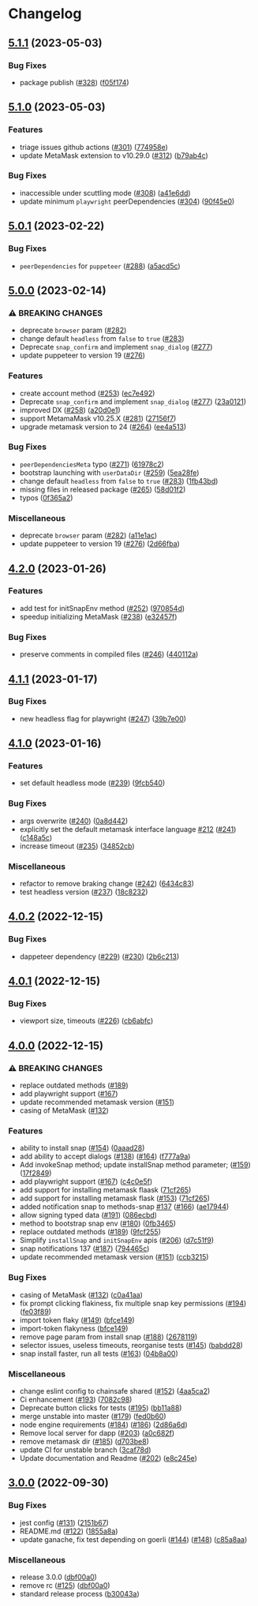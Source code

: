 # Changelog

## [5.1.1](https://github.com/ChainSafe/dappeteer/compare/v5.1.0...v5.1.1) (2023-05-03)


### Bug Fixes

* package publish ([#328](https://github.com/ChainSafe/dappeteer/issues/328)) ([f05f174](https://github.com/ChainSafe/dappeteer/commit/f05f1749e47db31ec05afe8cea01205f837555a3))

## [5.1.0](https://github.com/ChainSafe/dappeteer/compare/v5.1.0...v5.1.0) (2023-05-03)


### Features

* triage issues github actions ([#301](https://github.com/ChainSafe/dappeteer/issues/301)) ([774958e](https://github.com/ChainSafe/dappeteer/commit/774958ea7dc92b77175bcbb89c736fbc72025756))
* update MetaMask extension to v10.29.0 ([#312](https://github.com/ChainSafe/dappeteer/issues/312)) ([b79ab4c](https://github.com/ChainSafe/dappeteer/commit/b79ab4c74fab87747933d8f428624dcbffc3dd19))


### Bug Fixes

* inaccessible under scuttling mode ([#308](https://github.com/ChainSafe/dappeteer/issues/308)) ([a41e6dd](https://github.com/ChainSafe/dappeteer/commit/a41e6dd1c7be42273173a1dc1869819841f44c6d))
* update minimum `playwright` peerDependencies ([#304](https://github.com/ChainSafe/dappeteer/issues/304)) ([90f45e0](https://github.com/ChainSafe/dappeteer/commit/90f45e0921ca9544197d24aa469f186417802fd8))

## [5.0.1](https://github.com/ChainSafe/dappeteer/compare/v5.0.0...v5.0.1) (2023-02-22)


### Bug Fixes

* `peerDependencies` for `puppeteer` ([#288](https://github.com/ChainSafe/dappeteer/issues/288)) ([a5acd5c](https://github.com/ChainSafe/dappeteer/commit/a5acd5cfb8cd1b98bb93c50a102b3d3d00645bde))

## [5.0.0](https://github.com/ChainSafe/dappeteer/compare/v4.2.0...v5.0.0) (2023-02-14)


### ⚠ BREAKING CHANGES

* deprecate `browser` param ([#282](https://github.com/ChainSafe/dappeteer/issues/282))
* change default `headless` from `false` to `true` ([#283](https://github.com/ChainSafe/dappeteer/issues/283))
* Deprecate `snap_confirm` and implement `snap_dialog` ([#277](https://github.com/ChainSafe/dappeteer/issues/277))
* update puppeteer to version 19 ([#276](https://github.com/ChainSafe/dappeteer/issues/276))

### Features

* create account method ([#253](https://github.com/ChainSafe/dappeteer/issues/253)) ([ec7e492](https://github.com/ChainSafe/dappeteer/commit/ec7e4925ea53cee2b78d8709eacee0439bfc60ba))
* Deprecate `snap_confirm` and implement `snap_dialog` ([#277](https://github.com/ChainSafe/dappeteer/issues/277)) ([23a0121](https://github.com/ChainSafe/dappeteer/commit/23a0121143172a3789dcca7e651d5375c81695a3))
* improved DX ([#258](https://github.com/ChainSafe/dappeteer/issues/258)) ([a20d0e1](https://github.com/ChainSafe/dappeteer/commit/a20d0e15b56b74cdfc6c5e24aa4f522663f00f1f))
* support MetamaMask v10.25.X ([#281](https://github.com/ChainSafe/dappeteer/issues/281)) ([27156f7](https://github.com/ChainSafe/dappeteer/commit/27156f731e4f4ef170f03a3f50e984ab0a715a1c))
* upgrade metamask version to 24 ([#264](https://github.com/ChainSafe/dappeteer/issues/264)) ([ee4a513](https://github.com/ChainSafe/dappeteer/commit/ee4a5136250a4b64d8045233227b9926cb203e75))


### Bug Fixes

* `peerDependenciesMeta` typo ([#271](https://github.com/ChainSafe/dappeteer/issues/271)) ([61978c2](https://github.com/ChainSafe/dappeteer/commit/61978c2c4d2c76af3041fc6d1aec36e47f96b4df))
* bootstrap launching with `userDataDir` ([#259](https://github.com/ChainSafe/dappeteer/issues/259)) ([5ea28fe](https://github.com/ChainSafe/dappeteer/commit/5ea28fefc21e609b9f64d3303702b2ff42da025f))
* change default `headless` from `false` to `true` ([#283](https://github.com/ChainSafe/dappeteer/issues/283)) ([1fb43bd](https://github.com/ChainSafe/dappeteer/commit/1fb43bd14109d8c00bb9214f67811a5374192616))
* missing files in released package ([#265](https://github.com/ChainSafe/dappeteer/issues/265)) ([58d01f2](https://github.com/ChainSafe/dappeteer/commit/58d01f2869bbff1f3842a5295a44320144e3cbb5))
* typos ([0f365a2](https://github.com/ChainSafe/dappeteer/commit/0f365a29224db27de974d81a64f4e27ff55ca107))


### Miscellaneous

* deprecate `browser` param ([#282](https://github.com/ChainSafe/dappeteer/issues/282)) ([a11e1ac](https://github.com/ChainSafe/dappeteer/commit/a11e1ac9048ad3b2647e6ab341fe83f03cd5423e))
* update puppeteer to version 19 ([#276](https://github.com/ChainSafe/dappeteer/issues/276)) ([2d66fba](https://github.com/ChainSafe/dappeteer/commit/2d66fbaa1a17a39ceef82feed684ab70e278bd72))

## [4.2.0](https://github.com/ChainSafe/dappeteer/compare/v4.1.1...v4.2.0) (2023-01-26)


### Features

* add test for initSnapEnv method ([#252](https://github.com/ChainSafe/dappeteer/issues/252)) ([970854d](https://github.com/ChainSafe/dappeteer/commit/970854d812806e50df7edc2ef529ab20fd13f782))
* speedup initializing MetaMask ([#238](https://github.com/ChainSafe/dappeteer/issues/238)) ([e32457f](https://github.com/ChainSafe/dappeteer/commit/e32457f3017a5ab053ecea83685a291a5bf25bfd))


### Bug Fixes

* preserve comments in compiled files ([#246](https://github.com/ChainSafe/dappeteer/issues/246)) ([440112a](https://github.com/ChainSafe/dappeteer/commit/440112a7ab987c7c73fe94d14678fb406c8d2ea9))

## [4.1.1](https://github.com/ChainSafe/dappeteer/compare/v4.1.0...v4.1.1) (2023-01-17)


### Bug Fixes

* new headless flag for playwright ([#247](https://github.com/ChainSafe/dappeteer/issues/247)) ([39b7e00](https://github.com/ChainSafe/dappeteer/commit/39b7e00253164e6e33ef4505941af23443026b38))

## [4.1.0](https://github.com/ChainSafe/dappeteer/compare/v4.0.2...v4.1.0) (2023-01-16)


### Features

* set default headless mode ([#239](https://github.com/ChainSafe/dappeteer/issues/239)) ([9fcb540](https://github.com/ChainSafe/dappeteer/commit/9fcb54055cc73d9e7d31954d58332b2719819815))


### Bug Fixes

* args overwrite ([#240](https://github.com/ChainSafe/dappeteer/issues/240)) ([0a8d442](https://github.com/ChainSafe/dappeteer/commit/0a8d44237a06d86f5e7f76473ad75dda6aeb224f))
* explicitly set the default metamask interface language [#212](https://github.com/ChainSafe/dappeteer/issues/212) ([#241](https://github.com/ChainSafe/dappeteer/issues/241)) ([c148a5c](https://github.com/ChainSafe/dappeteer/commit/c148a5c8e753d5741d89a6cfdd1750aa082a9b45))
* increase timeout ([#235](https://github.com/ChainSafe/dappeteer/issues/235)) ([34852cb](https://github.com/ChainSafe/dappeteer/commit/34852cbec1c5ec0415e4071e5d7f508d09b656cf))


### Miscellaneous

* refactor to remove braking change ([#242](https://github.com/ChainSafe/dappeteer/issues/242)) ([6434c83](https://github.com/ChainSafe/dappeteer/commit/6434c8304d390e591a27692b5a84061115781111))
* test headless version ([#237](https://github.com/ChainSafe/dappeteer/issues/237)) ([18c8232](https://github.com/ChainSafe/dappeteer/commit/18c823210e19f2dacbae0d75a02bc383bab89643))

## [4.0.2](https://github.com/ChainSafe/dappeteer/compare/v4.0.1...v4.0.2) (2022-12-15)


### Bug Fixes

* dappeteer dependency ([#229](https://github.com/ChainSafe/dappeteer/issues/229)) ([#230](https://github.com/ChainSafe/dappeteer/issues/230)) ([2b6c213](https://github.com/ChainSafe/dappeteer/commit/2b6c2136701df55a7cb27528c7c4428553adb7a1))

## [4.0.1](https://github.com/ChainSafe/dappeteer/compare/v4.0.0...v4.0.1) (2022-12-15)


### Bug Fixes

* viewport size, timeouts ([#226](https://github.com/ChainSafe/dappeteer/issues/226)) ([cb6abfc](https://github.com/ChainSafe/dappeteer/commit/cb6abfc4bf751addd2e3f1746db3c4183f495c10))

## [4.0.0](https://github.com/ChainSafe/dappeteer/compare/v3.0.0...v4.0.0) (2022-12-15)


### ⚠ BREAKING CHANGES

* replace outdated methods ([#189](https://github.com/ChainSafe/dappeteer/issues/189))
* add playwright support ([#167](https://github.com/ChainSafe/dappeteer/issues/167))
* update recommended metamask version ([#151](https://github.com/ChainSafe/dappeteer/issues/151))
* casing of MetaMask ([#132](https://github.com/ChainSafe/dappeteer/issues/132))

### Features

* ability to install snap ([#154](https://github.com/ChainSafe/dappeteer/issues/154)) ([0aaad28](https://github.com/ChainSafe/dappeteer/commit/0aaad28f8cc4b2654a489f1c6c07319ee44bf4d7))
* add ability to accept dialogs ([#138](https://github.com/ChainSafe/dappeteer/issues/138)) ([#164](https://github.com/ChainSafe/dappeteer/issues/164)) ([f777a9a](https://github.com/ChainSafe/dappeteer/commit/f777a9a0bd569cbd860770b82ff91f6e8e03152e))
* Add invokeSnap method; update installSnap method parameter; ([#159](https://github.com/ChainSafe/dappeteer/issues/159)) ([17f2849](https://github.com/ChainSafe/dappeteer/commit/17f284903d216121dedd98b0168b9514b0e49b74))
* add playwright support ([#167](https://github.com/ChainSafe/dappeteer/issues/167)) ([c4c0e5f](https://github.com/ChainSafe/dappeteer/commit/c4c0e5fc1af087230cbc5bc1c611230ebaa2c075))
* add support for installing metamask flaask ([71cf265](https://github.com/ChainSafe/dappeteer/commit/71cf265408fe001a648b90b7eef8fe0e11c17294))
* add support for installing metamask flask ([#153](https://github.com/ChainSafe/dappeteer/issues/153)) ([71cf265](https://github.com/ChainSafe/dappeteer/commit/71cf265408fe001a648b90b7eef8fe0e11c17294))
* added notification snap to methods-snap [#137](https://github.com/ChainSafe/dappeteer/issues/137) ([#166](https://github.com/ChainSafe/dappeteer/issues/166)) ([ae17944](https://github.com/ChainSafe/dappeteer/commit/ae17944ed8790611b69dfdb55439946d30639013))
* allow signing typed data ([#191](https://github.com/ChainSafe/dappeteer/issues/191)) ([086ecbd](https://github.com/ChainSafe/dappeteer/commit/086ecbdbdabdbc700c5a2e1902dd0fc811db411d))
* method to bootstrap snap env ([#180](https://github.com/ChainSafe/dappeteer/issues/180)) ([0fb3465](https://github.com/ChainSafe/dappeteer/commit/0fb3465e879dd68014fb0f8cca8e2c6efdc4ca11))
* replace outdated methods ([#189](https://github.com/ChainSafe/dappeteer/issues/189)) ([9fcf255](https://github.com/ChainSafe/dappeteer/commit/9fcf2551d5fb64c41f5ac0d165bc35a3ab399193))
* Simplify `installSnap` and `initSnapEnv` apis ([#206](https://github.com/ChainSafe/dappeteer/issues/206)) ([d7c51f9](https://github.com/ChainSafe/dappeteer/commit/d7c51f948d01230c04603e289375af03e872289d))
* snap notifications 137 ([#187](https://github.com/ChainSafe/dappeteer/issues/187)) ([794465c](https://github.com/ChainSafe/dappeteer/commit/794465c4f30fa2bc60f46f8c3455297dcc7aa815))
* update recommended metamask version ([#151](https://github.com/ChainSafe/dappeteer/issues/151)) ([ccb3215](https://github.com/ChainSafe/dappeteer/commit/ccb321579d6773c63b86eb8ff8f889a9c3d3bf6d))


### Bug Fixes

* casing of MetaMask ([#132](https://github.com/ChainSafe/dappeteer/issues/132)) ([c0a41aa](https://github.com/ChainSafe/dappeteer/commit/c0a41aa5a27986e27d63f2448692affe5986a01e))
* fix prompt clicking flakiness, fix multiple snap key permissions ([#194](https://github.com/ChainSafe/dappeteer/issues/194)) ([fe03f89](https://github.com/ChainSafe/dappeteer/commit/fe03f89a5fb494f88cd5778641c8d1d4a831a8f8))
* import token flaky ([#149](https://github.com/ChainSafe/dappeteer/issues/149)) ([bfce149](https://github.com/ChainSafe/dappeteer/commit/bfce1498d4fc566ed1fc3f64e2c98ba0673b1e13))
* import-token flakyness ([bfce149](https://github.com/ChainSafe/dappeteer/commit/bfce1498d4fc566ed1fc3f64e2c98ba0673b1e13))
* remove page param from install snap ([#188](https://github.com/ChainSafe/dappeteer/issues/188)) ([2678119](https://github.com/ChainSafe/dappeteer/commit/2678119efaffee748d33e90425b7c3370e01acdb))
* selector issues, useless timeouts, reorganise tests ([#145](https://github.com/ChainSafe/dappeteer/issues/145)) ([babdd28](https://github.com/ChainSafe/dappeteer/commit/babdd285bcaa8f85debdd57d23514dafc22ef493))
* snap install faster, run all tests ([#163](https://github.com/ChainSafe/dappeteer/issues/163)) ([04b8a00](https://github.com/ChainSafe/dappeteer/commit/04b8a004a7ec1994bc7b667b6bc2321e26ae826b))


### Miscellaneous

* change eslint config to chainsafe shared ([#152](https://github.com/ChainSafe/dappeteer/issues/152)) ([4aa5ca2](https://github.com/ChainSafe/dappeteer/commit/4aa5ca2c72a2eba627fd09155e3c973cd72e1862))
* Ci enhancement ([#193](https://github.com/ChainSafe/dappeteer/issues/193)) ([7082c98](https://github.com/ChainSafe/dappeteer/commit/7082c98c5f7851ae3fc5af4c6ed76ae6634ec186))
* Deprecate button clicks for tests ([#195](https://github.com/ChainSafe/dappeteer/issues/195)) ([bb11a88](https://github.com/ChainSafe/dappeteer/commit/bb11a889fa0d9cd1c31a61d1bed60fc930293a29))
* merge unstable into master ([#179](https://github.com/ChainSafe/dappeteer/issues/179)) ([fed0b60](https://github.com/ChainSafe/dappeteer/commit/fed0b60606ea4a7c587469e25a7773d962a59419))
* node engine requirements ([#184](https://github.com/ChainSafe/dappeteer/issues/184)) ([#186](https://github.com/ChainSafe/dappeteer/issues/186)) ([2d86a6d](https://github.com/ChainSafe/dappeteer/commit/2d86a6d4f676d9fdc964b1db1da00bed3951e3a9))
* Remove local server for dapp ([#203](https://github.com/ChainSafe/dappeteer/issues/203)) ([a0c682f](https://github.com/ChainSafe/dappeteer/commit/a0c682f085b936b4fbb60d170216857cc247ce8f))
* remove metamask dir ([#185](https://github.com/ChainSafe/dappeteer/issues/185)) ([d703be8](https://github.com/ChainSafe/dappeteer/commit/d703be8f94bcd8c75277a1e847aca3000cbb3706))
* update CI for unstable branch ([3caf78d](https://github.com/ChainSafe/dappeteer/commit/3caf78d77890eac96dd4a19543d8a727062d1eb2))
* Update documentation and Readme ([#202](https://github.com/ChainSafe/dappeteer/issues/202)) ([e8c245e](https://github.com/ChainSafe/dappeteer/commit/e8c245eacf7533d58eb64af3c54f8d2969a99fb8))

## [3.0.0](https://github.com/ChainSafe/dappeteer/compare/v3.0.0-rc.0...v3.0.0) (2022-09-30)


### Bug Fixes

* jest config ([#131](https://github.com/ChainSafe/dappeteer/issues/131)) ([2151b67](https://github.com/ChainSafe/dappeteer/commit/2151b67eb70f729e118abea7a00f250f688a24d7))
* README.md ([#122](https://github.com/ChainSafe/dappeteer/issues/122)) ([1855a8a](https://github.com/ChainSafe/dappeteer/commit/1855a8a144ed5439616c834f9188e006b658a0ff))
* update ganache, fix test depending on goerli ([#144](https://github.com/ChainSafe/dappeteer/issues/144)) ([#148](https://github.com/ChainSafe/dappeteer/issues/148)) ([c85a8aa](https://github.com/ChainSafe/dappeteer/commit/c85a8aaa73251323d367bcc921131caa94455ed1))


### Miscellaneous

* release 3.0.0 ([dbf00a0](https://github.com/ChainSafe/dappeteer/commit/dbf00a0ed24d428ded4f2291c4e7de31d535475b))
* remove rc ([#125](https://github.com/ChainSafe/dappeteer/issues/125)) ([dbf00a0](https://github.com/ChainSafe/dappeteer/commit/dbf00a0ed24d428ded4f2291c4e7de31d535475b))
* standard release process ([b30043a](https://github.com/ChainSafe/dappeteer/commit/b30043a2185bc49b25bf5f4ae12e669b106a7ccb))

